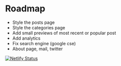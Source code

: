 # Roadmap

* Style the posts page
* Style the categories page
* Add small previews of most recent or popular post
* Add analytics
* Fix search engine (google cse)
* About page, mail, twitter

[![Netlify Status](https://api.netlify.com/api/v1/badges/934f0bf7-7afb-46e6-af37-faa5d5243938/deploy-status)](https://app.netlify.com/sites/clever-almeida-952f55/deploys)
